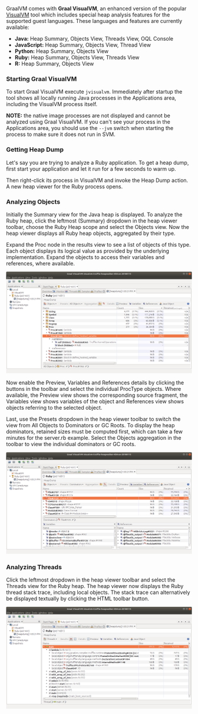 GraalVM comes with **Graal VisualVM**, an enhanced version of the popular [VisualVM](https://visualvm.github.io) tool which includes special heap analysis features for the supported guest languages. These languages and features are currently available:

 - __Java:__ Heap Summary, Objects View, Threads View, OQL Console
 - __JavaScript:__ Heap Summary, Objects View, Thread View
 - __Python:__ Heap Summary, Objects View
 - __Ruby:__ Heap Summary, Objects View, Threads View
 - __R:__ Heap Summary, Objects View

### Starting Graal VisualVM
To start Graal VisualVM execute `jvisualvm`. Immediately after startup the tool shows all locally running Java processes in the Applications area, including the VisualVM process itself.

__NOTE:__ the native image processes are not displayed and cannot be analyzed using Graal VisualVM. If you can't see your process in the Applications area, you should use the `--jvm` switch when starting the process to make sure it does not run in SVM.

### Getting Heap Dump
Let's say you are trying to analyze a Ruby application. To get a heap dump, first start your application and let it run for a few seconds to warm up.

Then right-click its process in VisualVM and invoke the Heap Dump action. A new heap viewer for the Ruby process opens.

### Analyzing Objects
Initially the Summary view for the Java heap is displayed. To analyze the Ruby heap, click the leftmost (Summary) dropdown in the heap viewer toolbar, choose the Ruby Heap scope and select the Objects view. Now the heap viewer displays all Ruby heap objects, aggregated by their type.

Expand the Proc node in the results view to see a list of objects of this type. Each object displays its logical value as provided by the underlying implementation. Expand the objects to access their variables and references, where available.

![](/docs/img/HeapViewer_objects.png "Graal VisualVM Heap Viewer - analyzing objects")

Now enable the Preview, Variables and References details by clicking the buttons in the toolbar and select the individual ProcType objects. Where available, the Preview view shows the corresponding source fragment, the Variables view shows variables of the object and References view shows objects referring to the selected object.

Last, use the Presets dropdown in the heap viewer toolbar to switch the view from All Objects to Dominators or GC Roots. To display the heap dominators, retained sizes must be computed first, which can take a few minutes for the server.rb example. Select the Objects aggregation in the toolbar to view the individual dominators or GC roots.

![](/docs/img/HeapViewer_objects_dominators.png "Graal VisualVM Heap Viewer - analyzing objects")

### Analyzing Threads
Click the leftmost dropdown in the heap viewer toolbar and select the Threads view for the Ruby heap. The heap viewer now displays the Ruby thread stack trace, including local objects. The stack trace can alternatively be displayed textually by clicking the HTML toolbar button.

![](/docs/img/HeapViewer_thread.png "Graal VisualVM Heap Viewer - analyzing thread")

